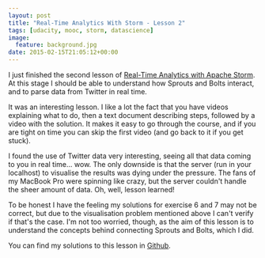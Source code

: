 ```yaml
---
layout: post
title: "Real-Time Analytics With Storm - Lesson 2"
tags: [udacity, mooc, storm, datascience]
image:
  feature: background.jpg
date: 2015-02-15T21:05:12+00:00
---
```

I just finished the second lesson of [Real-Time Analytics with Apache Storm](https://www.udacity.com/course/ud381). At this stage I should be able to understand how Sprouts and Bolts interact, and to parse data from Twitter in real time.

<!-- more -->

It was an interesting lesson. I like a lot the fact that you have videos explaining what to do, then a text document describing steps, followed by a video with the solution. It makes it easy to go through the course, and if you are tight on time you can skip the first video (and go back to it if you get stuck).

I found the use of Twitter data very interesting, seeing all that data coming to you in real time... wow. The only downside is that the server (run in your localhost) to visualise the results was dying under the pressure. The fans of my MacBook Pro were spinning like crazy, but the server couldn't handle the sheer amount of data. Oh, well, lesson learned!

To be honest I have the feeling my solutions for exercise 6 and 7 may not be correct, but due to the visualisation problem mentioned above I can't verify if that's the case. I'm not too worried, though, as the aim of this lesson is to understand the concepts behind connecting Sprouts and Bolts, which I did.

You can find my solutions to this lesson in [Github](https://github.com/pvillega/udacity-storm).